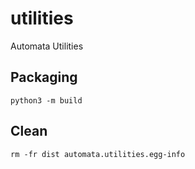 # utilities
Automata Utilities 

## Packaging
`python3 -m build`

## Clean
`rm -fr dist automata.utilities.egg-info`

